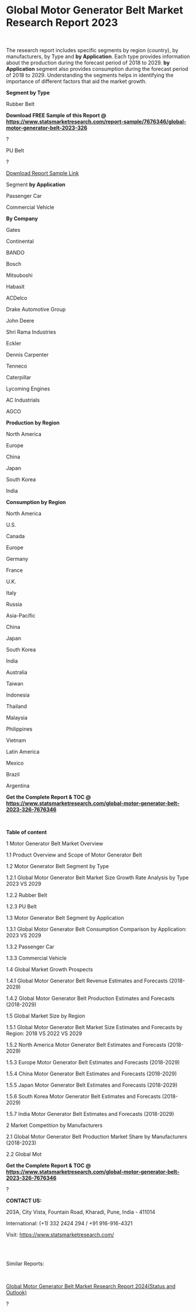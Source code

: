<h1>Global Motor Generator Belt Market Research Report 2023</h1><br/><p>The research report includes specific segments by region (country), by manufacturers, by Type and <strong>by Application</strong>. Each type provides information about the production during the forecast period of 2018 to 2029. <strong>by Application</strong> segment also provides consumption during the forecast period of 2018 to 2029. Understanding the segments helps in identifying the importance of different factors that aid the market growth.</p>
 
 
 
 <p><strong>Segment by Type</strong></p>
 
 
 
 <p>Rubber Belt</p>
 
 
 
 <div><b>Download FREE Sample of this Report @ <a href="https://www.statsmarketresearch.com/download-free-sample/7676346/global-motor-generator-belt-2023-326">https://www.statsmarketresearch.com/report-sample/7676346/global-motor-generator-belt-2023-326</a></b></div>
 
 
 
 <p>? </p>
 
 
 
 <p>PU Belt</p>
 
 
 
 <p>? </p>
 
 
 
 <p><a href="https://www.statsmarketresearch.com/download-free-sample/7676346/global-motor-generator-belt-2023-326">Download Report Sample Link</a></p>
 
 
 
 <p>Segment <strong>by Application</strong></p>
 
 
 
 <p>Passenger Car</p>
 
 
 
 <p>Commercial Vehicle</p>
 
 
 
 <p><strong>By Company</strong></p>
 
 
 
 <p>Gates</p>
 
 
 
 <p>Continental</p>
 
 
 
 <p>BANDO</p>
 
 
 
 <p>Bosch</p>
 
 
 
 <p>Mitsuboshi</p>
 
 
 
 <p>Habasit</p>
 
 
 
 <p>ACDelco</p>
 
 
 
 <p>Drake Automotive Group</p>
 
 
 
 <p>John Deere</p>
 
 
 
 <p>Shri Rama Industries</p>
 
 
 
 <p>Eckler</p>
 
 
 
 <p>Dennis Carpenter</p>
 
 
 
 <p>Tenneco</p>
 
 
 
 <p>Caterpillar</p>
 
 
 
 <p>Lycoming Engines</p>
 
 
 
 <p>AC Industrials</p>
 
 
 
 <p>AGCO</p>
 
 
 
 <p><strong>Production by Region</strong></p>
 
 
 
 <p>North America</p>
 
 
 
 <p>Europe</p>
 
 
 
 <p>China</p>
 
 
 
 <p>Japan</p>
 
 
 
 <p>South Korea</p>
 
 
 
 <p>India</p>
 
 
 
 <p><strong>Consumption by Region</strong></p>
 
 
 
 <p>North America</p>
 
 
 
 <p>U.S.</p>
 
 
 
 <p>Canada</p>
 
 
 
 <p>Europe</p>
 
 
 
 <p>Germany</p>
 
 
 
 <p>France</p>
 
 
 
 <p>U.K.</p>
 
 
 
 <p>Italy</p>
 
 
 
 <p>Russia</p>
 
 
 
 <p>Asia-Pacific</p>
 
 
 
 <p>China</p>
 
 
 
 <p>Japan</p>
 
 
 
 <p>South Korea</p>
 
 
 
 <p>India</p>
 
 
 
 <p>Australia</p>
 
 
 
 <p>Taiwan</p>
 
 
 
 <p>Indonesia</p>
 
 
 
 <p>Thailand</p>
 
 
 
 <p>Malaysia</p>
 
 
 
 <p>Philippines</p>
 
 
 
 <p>Vietnam</p>
 
 
 
 <p>Latin America</p>
 
 
 
 <p>Mexico</p>
 
 
 
 <p>Brazil</p>
 
 
 
 <p>Argentina</p>
 
 
 
 <div><b>Get the Complete Report & TOC @ <a href="https://www.statsmarketresearch.com/global-motor-generator-belt-2023-326-7676346">https://www.statsmarketresearch.com/global-motor-generator-belt-2023-326-7676346</a></b></div>
 
 
 
 <p><br />
 
 <b>Table of content</b></p>
 
 
 
 <p>1 Motor Generator Belt Market Overview<br />
 
 1.1 Product Overview and Scope of Motor Generator Belt<br />
 
 1.2 Motor Generator Belt Segment by Type<br />
 
 1.2.1 Global Motor Generator Belt Market Size Growth Rate Analysis by Type 2023 VS 2029<br />
 
 1.2.2 Rubber Belt<br />
 
 1.2.3 PU Belt<br />
 
 1.3 Motor Generator Belt Segment by Application<br />
 
 1.3.1 Global Motor Generator Belt Consumption Comparison by Application: 2023 VS 2029<br />
 
 1.3.2 Passenger Car<br />
 
 1.3.3 Commercial Vehicle<br />
 
 1.4 Global Market Growth Prospects<br />
 
 1.4.1 Global Motor Generator Belt Revenue Estimates and Forecasts (2018-2029)<br />
 
 1.4.2 Global Motor Generator Belt Production Estimates and Forecasts (2018-2029)<br />
 
 1.5 Global Market Size by Region<br />
 
 1.5.1 Global Motor Generator Belt Market Size Estimates and Forecasts by Region: 2018 VS 2022 VS 2029<br />
 
 1.5.2 North America Motor Generator Belt Estimates and Forecasts (2018-2029)<br />
 
 1.5.3 Europe Motor Generator Belt Estimates and Forecasts (2018-2029)<br />
 
 1.5.4 China Motor Generator Belt Estimates and Forecasts (2018-2029)<br />
 
 1.5.5 Japan Motor Generator Belt Estimates and Forecasts (2018-2029)<br />
 
 1.5.6 South Korea Motor Generator Belt Estimates and Forecasts (2018-2029)<br />
 
 1.5.7 India Motor Generator Belt Estimates and Forecasts (2018-2029)<br />
 
 2 Market Competition by Manufacturers<br />
 
 2.1 Global Motor Generator Belt Production Market Share by Manufacturers (2018-2023)<br />
 
 2.2 Global Mot</p>
 
 
 
 <div><b>Get the Complete Report & TOC @ <a href="https://www.statsmarketresearch.com/global-motor-generator-belt-2023-326-7676346">https://www.statsmarketresearch.com/global-motor-generator-belt-2023-326-7676346</a></b></div>
 
 
 
 <p>? </p>
 
 
 
 <p><b>CONTACT US:</b><br />
 
 203A, City Vista, Fountain Road, Kharadi, Pune, India - 411014<br />
 
 International: (+1) 332 2424 294 / +91 916-916-4321<br />
 
 Visit: <a href="https://www.statsmarketresearch.com/">https://www.statsmarketresearch.com/</a><br />
 
 <br />
 
 <br />
 
 Similar Reports:<br />
 
 <br />
 
 <a href="https://www.statsmarketresearch.com/global-motor-generator-belt-2024-349-8006956">Global Motor Generator Belt Market Research Report 2024(Status and Outlook)</a><br />
 
 ? </p>